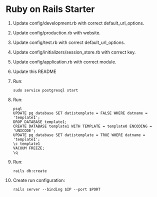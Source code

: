 # Ruby on Rails Starter

1. Update config/development.rb with correct default_url_options.
1. Update config/production.rb with website.
1. Update config/test.rb with correct default_url_options.
1. Update config/initializers/session_store.rb with correct key.
1. Update config/application.rb with correct module.
1. Update this README

1. Run:
    ```
    sudo service postgresql start
    ```
1. Run:
    ```
    psql
    UPDATE pg_database SET datistemplate = FALSE WHERE datname = 'template1';
    DROP DATABASE template1;
    CREATE DATABASE template1 WITH TEMPLATE = template0 ENCODING = 'UNICODE';
    UPDATE pg_database SET datistemplate = TRUE WHERE datname = 'template1';
    \c template1
    VACUUM FREEZE;
    \q
    ```
1. Run:
    ```
    rails db:create
    ```
1. Create run configuration:
    ```
    rails server --binding $IP --port $PORT
    ```
